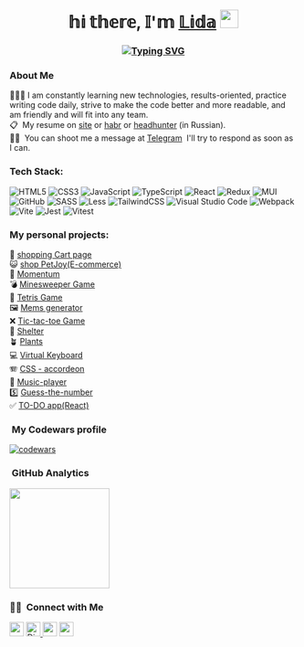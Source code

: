 <h1 align="center">𝕙𝕚 𝕥𝕙𝕖𝕣𝕖, 𝕀'𝕞  <a href="https://lidasharova.github.io/my-cv/" target="_blank">𝕃𝕚𝕕𝕒</a> 
<img src="https://github.com/blackcater/blackcater/raw/main/images/Hi.gif" height="32"/></h1>
<h3 align="center"><a href="https://git.io/typing-svg"><img src="https://readme-typing-svg.herokuapp.com?font=Fira+Code&size=32&pause=1000&color=3295ED&width=435&lines=%F0%9D%95%80+%F0%9D%95%92%F0%9D%95%9E+%F0%9D%95%97%F0%9D%95%A3%F0%9D%95%A0%F0%9D%95%9F%F0%9D%95%A5%F0%9D%95%96%F0%9D%95%9F%F0%9D%95%95+%F0%9D%95%95%F0%9D%95%96%F0%9D%95%A7%F0%9D%95%96%F0%9D%95%9D%F0%9D%95%A0%F0%9D%95%A1%F0%9D%95%96%F0%9D%95%A3" alt="Typing SVG" /></a></h3>

###    About Me
🙋🏼‍♀️  I am constantly learning new technologies, results-oriented, practice writing code daily, strive to make the code better and more readable, and am friendly and will fit into any team.  
📋 &nbsp;My resume on [site](https://lidasharova.github.io/my-cv/) or [habr](https://career.habr.com/lidiiaa) or [headhunter](https://hh.ru/applicant/resumes/view?resume=e89ef93cff0b1f632a0039ed1f6f3758594945) (in Russian).  
✍🏻 &nbsp;You can shoot me a message at [Telegram](https://t.me/lidamalko)
   &nbsp;I'll try to respond as soon as I can.


 ### Tech Stack:

![HTML5](https://img.shields.io/badge/html5-%23E34F26.svg?style=for-the-badge&logo=html5&logoColor=white)
![CSS3](https://img.shields.io/badge/css3-%231572B6.svg?style=for-the-badge&logo=css3&logoColor=white)
![JavaScript](https://img.shields.io/badge/javascript-%23323330.svg?style=for-the-badge&logo=javascript&logoColor=%23F7DF1E)
![TypeScript](https://img.shields.io/badge/typescript-2B4C80?style=for-the-badge&logo=typescript&logoColor=white)
![React](https://img.shields.io/badge/react-%2320232a.svg?style=for-the-badge&logo=react&logoColor=%2361DAFB)
![Redux](https://img.shields.io/badge/redux-%23593d88.svg?style=for-the-badge&logo=redux&logoColor=white)
![MUI](https://img.shields.io/badge/MUI-%230081CB.svg?style=for-the-badge&logo=mui&logoColor=white)
![GitHub](https://img.shields.io/badge/github-%23121011.svg?style=for-the-badge&logo=github&logoColor=white)
![SASS](https://img.shields.io/badge/SASS-hotpink.svg?style=for-the-badge&logo=SASS&logoColor=white)
![Less](https://img.shields.io/badge/less-2B4C80?style=for-the-badge&logo=less&logoColor=white)
![TailwindCSS](https://img.shields.io/badge/tailwindcss-%2338B2AC.svg?style=for-the-badge&logo=tailwind-css&logoColor=white)
![Visual Studio Code](https://img.shields.io/badge/Visual%20Studio%20Code-0078d7.svg?style=for-the-badge&logo=visual-studio-code&logoColor=white)
![Webpack](https://img.shields.io/badge/webpack-%238DD6F9.svg?style=for-the-badge&logo=webpack&logoColor=black)
![Vite](https://img.shields.io/badge/vite-%23646CFF.svg?style=for-the-badge&logo=vite&logoColor=white)
![Jest](https://img.shields.io/badge/-jest-%23C21325?style=for-the-badge&logo=jest&logoColor=white)
![Vitest](https://img.shields.io/badge/-vitest-%23107C10?style=for-the-badge&logo=vitest&logoColor=yellow)

### My personal projects:
🛒 [shopping Сart page](https://wb-store-sharova.netlify.app/)  
😺 [shop PetJoy(E-commerce)](https://github.com/lidasharova/online-shop-PetJoy/tree/develop)  
🗿 [Momentum](https://lidasharova-momentum.netlify.app/)  
💣 [Minesweeper Game](https://rolling-scopes-school.github.io/lidasharova-JSFE2023Q1/minesweeper/)  
🎏 [Tetris Game](https://lida-sharova-tetris.netlify.app/)  
🖼️ [Mems generator](https://lida-sharova-mems-generator.netlify.app/)  
❌ [Tic-tac-toe Game](https://lida-sharova-tic-tac-toe.netlify.app/)  
🐶 [Shelter](https://lidasharova.github.io/shelter/)  
🪴 [Plants](https://rolling-scopes-school.github.io/lidasharova-JSFEPRESCHOOL2022Q4/plants/)  
💻 [Virtual Keyboard](https://lidasharova.github.io/virtual-keyboard/virtual-keyboard/)  
🪗 [CSS - accordeon](https://lidasharova.github.io/cssBayan/cssBayan/index.html)  
🎵 [Music-player](https://lida-sharova-music-player.netlify.app/)  
5️⃣ [Guess-the-number](https://lida-sharova-guess-the-number.netlify.app/)  
✅ [TO-DO app(React)](https://lidasharova.github.io/todo-react/)



 ###  &nbsp;My Codewars profile
 [![codewars](https://www.codewars.com/users/rsschool_7e589586a7c4b954/badges/micro)](https://www.codewars.com/users/rsschool_7e589586a7c4b954) 


 ###  &nbsp;GitHub Analytics


<a href="https://github.com/lidasharova">
  <img height="175em align="right" src="https://github-readme-stats-eight-theta.vercel.app/api?username=lidasharova&show_icons=true&theme=algolia&include_all_commits=true&count_private=true" />
</a>



### 🤝🏻 &nbsp;Connect with Me

<p align="left">
<a href="https://t.me/lidamalko"><img height="25em" src="https://img.shields.io/badge/-Telegram-1877F2?style=flat&logo=Telegram&logoColor=white"/></a>
 <a href="https://discord.com/users/1029739877559959553" target="_blank">
    <img alt="Discord" title="Write me on Discord" src="https://img.shields.io/badge/Discord-%237289DA.svg?logo=discord&logoColor=white" height="25em"/>
  </a>
<a href="https://www.linkedin.com/in/lidamalkova/"><img height="25em" src="https://img.shields.io/badge/-LinkedIn-0077B5?style=flat&logo=Linkedin&logoColor=white"/></a>
<a href="mailto:Lida050496@yandex.ru"><img height="25em" src="https://img.shields.io/badge/-Lida050496@yandex.ru-D14836?style=flat&logo=Yandex&logoColor=white"/></a>
</p>




<!--
**lidasharova/lidasharova** is a ✨ _special_ ✨ repository because its `README.md` (this file) appears on your GitHub profile.

Here are some ideas to get you started:
